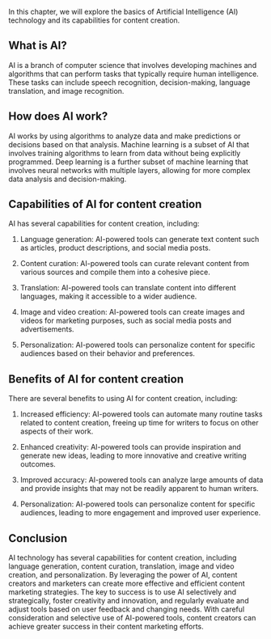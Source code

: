 
In this chapter, we will explore the basics of Artificial Intelligence (AI) technology and its capabilities for content creation.

What is AI?
-----------

AI is a branch of computer science that involves developing machines and algorithms that can perform tasks that typically require human intelligence. These tasks can include speech recognition, decision-making, language translation, and image recognition.

How does AI work?
-----------------

AI works by using algorithms to analyze data and make predictions or decisions based on that analysis. Machine learning is a subset of AI that involves training algorithms to learn from data without being explicitly programmed. Deep learning is a further subset of machine learning that involves neural networks with multiple layers, allowing for more complex data analysis and decision-making.

Capabilities of AI for content creation
---------------------------------------

AI has several capabilities for content creation, including:

1. Language generation: AI-powered tools can generate text content such as articles, product descriptions, and social media posts.

2. Content curation: AI-powered tools can curate relevant content from various sources and compile them into a cohesive piece.

3. Translation: AI-powered tools can translate content into different languages, making it accessible to a wider audience.

4. Image and video creation: AI-powered tools can create images and videos for marketing purposes, such as social media posts and advertisements.

5. Personalization: AI-powered tools can personalize content for specific audiences based on their behavior and preferences.

Benefits of AI for content creation
-----------------------------------

There are several benefits to using AI for content creation, including:

1. Increased efficiency: AI-powered tools can automate many routine tasks related to content creation, freeing up time for writers to focus on other aspects of their work.

2. Enhanced creativity: AI-powered tools can provide inspiration and generate new ideas, leading to more innovative and creative writing outcomes.

3. Improved accuracy: AI-powered tools can analyze large amounts of data and provide insights that may not be readily apparent to human writers.

4. Personalization: AI-powered tools can personalize content for specific audiences, leading to more engagement and improved user experience.

Conclusion
----------

AI technology has several capabilities for content creation, including language generation, content curation, translation, image and video creation, and personalization. By leveraging the power of AI, content creators and marketers can create more effective and efficient content marketing strategies. The key to success is to use AI selectively and strategically, foster creativity and innovation, and regularly evaluate and adjust tools based on user feedback and changing needs. With careful consideration and selective use of AI-powered tools, content creators can achieve greater success in their content marketing efforts.
